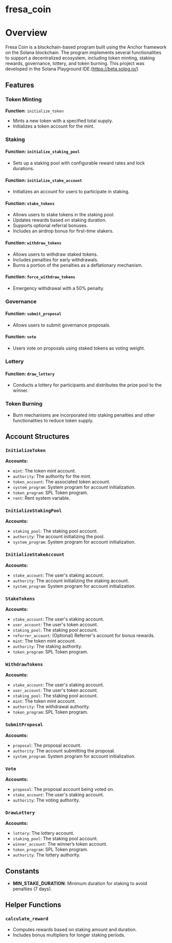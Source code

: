 # fresa_coin
# Overview

Fresa Coin is a blockchain-based program built using the Anchor framework on the Solana blockchain. The program implements several functionalities to support a decentralized ecosystem, including token minting, staking rewards, governance, lottery, and token burning. This project was developed in the Solana Playground IDE.(https://beta.solpg.io/)

## Features

### Token Minting
**Function**: `initialize_token`
- Mints a new token with a specified total supply.
- Initializes a token account for the mint.

### Staking
#### Function: `initialize_staking_pool`
- Sets up a staking pool with configurable reward rates and lock durations.

#### Function: `initialize_stake_account`
- Initializes an account for users to participate in staking.

#### Function: `stake_tokens`
- Allows users to stake tokens in the staking pool.
- Updates rewards based on staking duration.
- Supports optional referral bonuses.
- Includes an airdrop bonus for first-time stakers.

#### Function: `withdraw_tokens`
- Allows users to withdraw staked tokens.
- Includes penalties for early withdrawals.
- Burns a portion of the penalties as a deflationary mechanism.

#### Function: `force_withdraw_tokens`
- Emergency withdrawal with a 50% penalty.

### Governance
#### Function: `submit_proposal`
- Allows users to submit governance proposals.

#### Function: `vote`
- Users vote on proposals using staked tokens as voting weight.

### Lottery
#### Function: `draw_lottery`
- Conducts a lottery for participants and distributes the prize pool to the winner.

### Token Burning
- Burn mechanisms are incorporated into staking penalties and other functionalities to reduce token supply.

## Account Structures

### `InitializeToken`
**Accounts:**
- `mint`: The token mint account.
- `authority`: The authority for the mint.
- `token_account`: The associated token account.
- `system_program`: System program for account initialization.
- `token_program`: SPL Token program.
- `rent`: Rent system variable.

### `InitializeStakingPool`
**Accounts:**
- `staking_pool`: The staking pool account.
- `authority`: The account initializing the pool.
- `system_program`: System program for account initialization.

### `InitializeStakeAccount`
**Accounts:**
- `stake_account`: The user's staking account.
- `authority`: The account initializing the staking account.
- `system_program`: System program for account initialization.

### `StakeTokens`
**Accounts:**
- `stake_account`: The user's staking account.
- `user_account`: The user's token account.
- `staking_pool`: The staking pool account.
- `referrer_account`: (Optional) Referrer's account for bonus rewards.
- `mint`: The token mint account.
- `authority`: The staking authority.
- `token_program`: SPL Token program.

### `WithdrawTokens`
**Accounts:**
- `stake_account`: The user's staking account.
- `user_account`: The user's token account.
- `staking_pool`: The staking pool account.
- `mint`: The token mint account.
- `authority`: The withdrawal authority.
- `token_program`: SPL Token program.

### `SubmitProposal`
**Accounts:**
- `proposal`: The proposal account.
- `authority`: The account submitting the proposal.
- `system_program`: System program for account initialization.

### `Vote`
**Accounts:**
- `proposal`: The proposal account being voted on.
- `stake_account`: The user's staking account.
- `authority`: The voting authority.

### `DrawLottery`
**Accounts:**
- `lottery`: The lottery account.
- `staking_pool`: The staking pool account.
- `winner_account`: The winner’s token account.
- `token_program`: SPL Token program.
- `authority`: The lottery authority.

## Constants
- **MIN_STAKE_DURATION**: Minimum duration for staking to avoid penalties (7 days).

## Helper Functions

### `calculate_reward`
- Computes rewards based on staking amount and duration.
- Includes bonus multipliers for longer staking periods.
